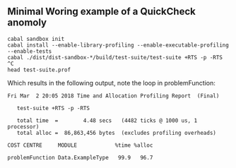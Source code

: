 ## Minimal Woring example of a QuickCheck anomoly

    cabal sandbox init
    cabal install --enable-library-profiling --enable-executable-profiling --enable-tests
    cabal ./dist/dist-sandbox-*/build/test-suite/test-suite +RTS -p -RTS
    ^C
    head test-suite.prof

Which results in the following output, note the loop in problemFunction:

    Fri Mar  2 20:05 2018 Time and Allocation Profiling Report  (Final)

       test-suite +RTS -p -RTS

       total time  =        4.48 secs   (4482 ticks @ 1000 us, 1 processor)
       total alloc =  86,863,456 bytes  (excludes profiling overheads)

    COST CENTRE     MODULE            %time %alloc

    problemFunction Data.ExampleType   99.9   96.7